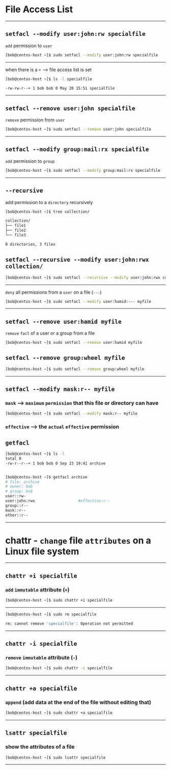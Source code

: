 
# File Access List


________________________________________________________________________________________________



## `setfacl --modify user:john:rw specialfile`


`add` permission to `user`

```bash
[bob@centos-host ~]$ sudo setfacl --modify user:john:rw specialfile
```

________________________________________________________________________________________________

when there is a `+` --> file access list is set

```bash
[bob@centos-host ~]$ ls -l specialfile

-rw-rw-r--+ 1 bob bob 0 May 20 15:51 specialfile
```

________________________________________________________________________________________________


## `setfacl --remove user:john specialfile`

`remove` permission from `user`


```bash
[bob@centos-host ~]$ sudo setfacl --remove user:john specialfile
```

________________________________________________________________________________________________



## `setfacl --modify group:mail:rx specialfile`


`add` permission to `group`

```bash
[bob@centos-host ~]$ sudo setfacl --modify group:mail:rx specialfile
```

________________________________________________________________________________________________

## `--recursive`

add permission to a `directory` recursively

```bash
[bob@centos-host ~]$ tree collection/

collection/
├── file1
├── file2
└── file3

0 directories, 3 files
```


## `setfacl --recursive --modify user:john:rwx collection/`



```bash
[bob@centos-host ~]$ sudo setfacl --recursive --modify user:john:rwx collection/
```


________________________________________________________________________________________________


`deny` all permissions from a `user` on a file (`---`)

```bash
[bob@centos-host ~]$ sudo setfacl --modify user:hamid:--- myfile
```

________________________________________________________________________________________________



## `setfacl --remove user:hamid myfile`


`remove` `facl` of a user or a group from a file

```bash
[bob@centos-host ~]$ sudo setfacl --remove user:hamid myfile
```


## `setfacl --remove group:wheel myfile`



```bash
[bob@centos-host ~]$ sudo setfacl --remove group:wheel myfile
```

________________________________________________________________________________________________





## `setfacl --modify mask:r-- myfile`



### `mask`     -->     `maximum` `permission` that this file or directory can have




```bash
[bob@centos-host ~]$ sudo setfacl --modify mask:r-- myfile
```




### `effective`   -->     the `actual` `effective` permission


## `getfacl`

```bash
[bob@centos-host ~]$ ls -l
total 0
-rw-r--r--+ 1 bob bob 0 Sep 23 19:41 archive


[bob@centos-host ~]$ getfacl archive 
# file: archive
# owner: bob
# group: bob
user::rw-
user:john:rwx                   #effective:r--
group::r--
mask::r--
other::r--
```

________________________________________________________________________________________________


# chattr - `change` file `attributes` on a Linux file system

________________________________________________________________________________________________



## `chattr +i specialfile`


###  `add` `immutable` attribute (`+`)

```bash
[bob@centos-host ~]$ sudo chattr +i specialfile
```

________________________________________________________________________________________________




```bash
[bob@centos-host ~]$ sudo rm specialfile

rm: cannot remove 'specialfile': Operation not permitted
```

________________________________________________________________________________________________



## `chattr -i specialfile`


###  `remove` `immutable` attribute (`-`)

```bash
[bob@centos-host ~]$ sudo chattr -i specialfile
```

________________________________________________________________________________________________


## `chattr +a specialfile`


### `append` (add data at the end of the file without editing that)

```bash
[bob@centos-host ~]$ sudo chattr +a specialfile
```

________________________________________________________________________________________________


## `lsattr specialfile`


### show the attributes of a file

```bash
[bob@centos-host ~]$ sudo lsattr specialfile
```

________________________________________________________________________________________________
